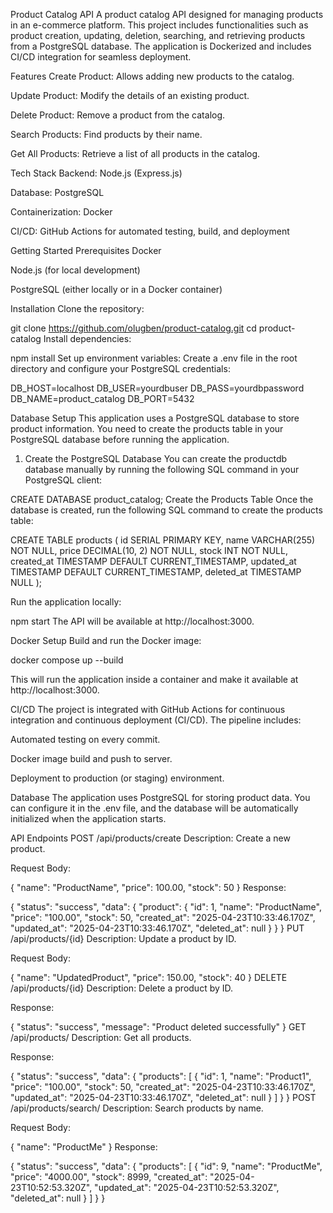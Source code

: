 

Product Catalog API
A product catalog API designed for managing products in an e-commerce platform. This project includes functionalities such as product creation, updating, deletion, searching, and retrieving products from a PostgreSQL database. The application is Dockerized and includes CI/CD integration for seamless deployment.

Features
Create Product: Allows adding new products to the catalog.

Update Product: Modify the details of an existing product.

Delete Product: Remove a product from the catalog.

Search Products: Find products by their name.

Get All Products: Retrieve a list of all products in the catalog.

Tech Stack
Backend: Node.js (Express.js)

Database: PostgreSQL

Containerization: Docker

CI/CD: GitHub Actions for automated testing, build, and deployment

Getting Started
Prerequisites
Docker

Node.js (for local development)

PostgreSQL (either locally or in a Docker container)

Installation
Clone the repository:



git clone https://github.com/olugben/product-catalog.git
cd product-catalog
Install dependencies:

npm install
Set up environment variables: Create a .env file in the root directory and configure your PostgreSQL credentials:


DB_HOST=localhost
DB_USER=yourdbuser
DB_PASS=yourdbpassword
DB_NAME=product_catalog
DB_PORT=5432

Database Setup
This application uses a PostgreSQL database to store product information. You need to create the products table in your PostgreSQL database before running the application.

1. Create the PostgreSQL Database
You can create the productdb database manually by running the following SQL command in your PostgreSQL client:


CREATE DATABASE product_catalog;
Create the Products Table
Once the database is created, run the following SQL command to create the products table:


CREATE TABLE products (
    id SERIAL PRIMARY KEY,
    name VARCHAR(255) NOT NULL,
    price DECIMAL(10, 2) NOT NULL,
    stock INT NOT NULL,
    created_at TIMESTAMP DEFAULT CURRENT_TIMESTAMP,
    updated_at TIMESTAMP DEFAULT CURRENT_TIMESTAMP,
    deleted_at TIMESTAMP NULL
);


Run the application locally:


npm start
The API will be available at http://localhost:3000.

Docker Setup
Build  and run the Docker image:


docker compose up --build 



This will run the application inside a container and make it available at http://localhost:3000.

CI/CD
The project is integrated with GitHub Actions for continuous integration and continuous deployment (CI/CD). The pipeline includes:

Automated testing on every commit.

Docker image build and push to server.

Deployment to production (or staging) environment.

Database
The application uses PostgreSQL for storing product data. You can configure it in the .env file, and the database will be automatically initialized when the application starts.

API Endpoints
POST /api/products/create
Description: Create a new product.

Request Body:


{
  "name": "ProductName",
  "price": 100.00,
  "stock": 50
}
Response:


{
  "status": "success",
  "data": {
    "product": {
      "id": 1,
      "name": "ProductName",
      "price": "100.00",
      "stock": 50,
      "created_at": "2025-04-23T10:33:46.170Z",
      "updated_at": "2025-04-23T10:33:46.170Z",
      "deleted_at": null
    }
  }
}
PUT /api/products/{id}
Description: Update a product by ID.

Request Body:


{
  "name": "UpdatedProduct",
  "price": 150.00,
  "stock": 40
}
DELETE /api/products/{id}
Description: Delete a product by ID.

Response:


{
  "status": "success",
  "message": "Product deleted successfully"
}
GET /api/products/
Description: Get all products.

Response:


{
  "status": "success",
  "data": {
    "products": [
      {
        "id": 1,
        "name": "Product1",
        "price": "100.00",
        "stock": 50,
        "created_at": "2025-04-23T10:33:46.170Z",
        "updated_at": "2025-04-23T10:33:46.170Z",
        "deleted_at": null
      }
    ]
  }
}
POST /api/products/search/
Description: Search products by name.

Request Body:

{
  "name": "ProductMe"
}
Response:

{
  "status": "success",
  "data": {
    "products": [
      {
        "id": 9,
        "name": "ProductMe",
        "price": "4000.00",
        "stock": 8999,
        "created_at": "2025-04-23T10:52:53.320Z",
        "updated_at": "2025-04-23T10:52:53.320Z",
        "deleted_at": null
      }
    ]
  }
}
